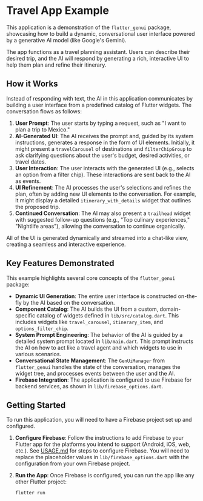 # Travel App Example

This application is a demonstration of the `flutter_genui` package, showcasing how to build a dynamic, conversational user interface powered by a generative AI model (like Google's Gemini).

The app functions as a travel planning assistant. Users can describe their desired trip, and the AI will respond by generating a rich, interactive UI to help them plan and refine their itinerary.

## How it Works

Instead of responding with text, the AI in this application communicates by building a user interface from a predefined catalog of Flutter widgets. The conversation flows as follows:

1. **User Prompt**: The user starts by typing a request, such as "I want to plan a trip to Mexico."
2. **AI-Generated UI**: The AI receives the prompt and, guided by its system instructions, generates a response in the form of UI elements. Initially, it might present a `travelCarousel` of destinations and `filterChipGroup` to ask clarifying questions about the user's budget, desired activities, or travel dates.
3. **User Interaction**: The user interacts with the generated UI (e.g., selects an option from a filter chip). These interactions are sent back to the AI as events.
4. **UI Refinement**: The AI processes the user's selections and refines the plan, often by adding new UI elements to the conversation. For example, it might display a detailed `itinerary_with_details` widget that outlines the proposed trip.
5. **Continued Conversation**: The AI may also present a `trailhead` widget with suggested follow-up questions (e.g., "Top culinary experiences," "Nightlife areas"), allowing the conversation to continue organically.

All of the UI is generated dynamically and streamed into a chat-like view, creating a seamless and interactive experience.

## Key Features Demonstrated

This example highlights several core concepts of the `flutter_genui` package:

- **Dynamic UI Generation**: The entire user interface is constructed on-the-fly by the AI based on the conversation.
- **Component Catalog**: The AI builds the UI from a custom, domain-specific catalog of widgets defined in `lib/src/catalog.dart`. This includes widgets like `travel_carousel`, `itinerary_item`, and `options_filter_chip`.
- **System Prompt Engineering**: The behavior of the AI is guided by a detailed system prompt located in `lib/main.dart`. This prompt instructs the AI on how to act like a travel agent and which widgets to use in various scenarios.
- **Conversational State Management**: The `GenUiManager` from `flutter_genui` handles the state of the conversation, manages the widget tree, and processes events between the user and the AI.
- **Firebase Integration**: The application is configured to use Firebase for backend services, as shown in `lib/firebase_options.dart`.

## Getting Started

To run this application, you will need to have a Firebase project set up and configured.

1. **Configure Firebase**: Follow the instructions to add Firebase to your
   Flutter app for the platforms you intend to support (Android, iOS, web,
   etc.). See [USAGE.md](../../packages/flutter_genui/USAGE.md) for steps to
   configure Firebase. You will need to replace the placeholder values in
   `lib/firebase_options.dart` with the configuration from your own Firebase
   project.
2. **Run the App**: Once Firebase is configured, you can run the app like any other Flutter project:

   ```bash
   flutter run
   ```
